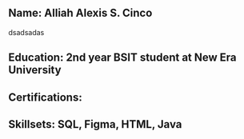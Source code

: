 ## Name: Alliah Alexis S. Cinco
dsadsadas
## Education: 2nd year BSIT student at New Era University
## Certifications:
## Skillsets: SQL, Figma, HTML, Java

